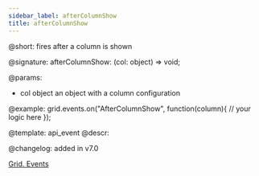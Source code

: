```yaml
---
sidebar_label: afterColumnShow
title: afterColumnShow
---          
```


@short: fires after a column is shown

@signature: afterColumnShow: (col: object) => void;

@params:
- col   object  an object with a column configuration


@example:
grid.events.on("AfterColumnShow", function(column){
    // your logic here
});


@template: api_event
@descr:

@changelog: added in v7.0

[Grid. Events](https://snippet.dhtmlx.com/9zeyp4ds)


